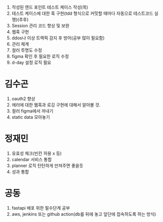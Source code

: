 1. 작성된 엔드 포인트 테스트 케이스 작성(목)
1. 테스트 케이스에 대한 훅 구현(tdd 형식으로 커밋할 때마다 자동으로 테스트코드 실행)(추후)
1. Session 관리 코드 향상 및 보완
1. 웹훅 구현
1. ddos나 이상 트랙픽 감지 후 방어(공부 많이 필요함)
1. 관리 체계
1. 컬러 투명도 수정
1. figma 확인 후 필요한 로직 수정
1. d-day 설정 로직 필요

# 김수곤
1. oauth2 향상
2. 에러에 대한 웹훅과 로깅 구현에 대해서 알아볼 것.
3. 컬러 figma에서 꺼내기
4. static data 모아놓기

# 정재민
1. 유효성 체크(빈칸 허용 x 등)
2. calendar 서비스 통합
3. planner 로직 탄탄하게 만져주면 좋을듯
4. 성과 통합


# 공동
1. fastapi 배포 위한 필수단계 공부
2. aws, jenkins 또는 github action(db를 뒤에 놓고 앞단에 접속하도록 하는 방식)